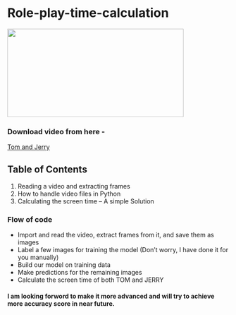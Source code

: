 # Role-play-time-calculation
<img
src = "https://images-wixmp-ed30a86b8c4ca887773594c2.wixmp.com/f/9e226751-a658-4943-92d0-43468dcbbbb8/dd1dgbi-ef570d5b-97a8-41b3-a562-768658e9d0b8.gif?token=eyJ0eXAiOiJKV1QiLCJhbGciOiJIUzI1NiJ9.eyJzdWIiOiJ1cm46YXBwOiIsImlzcyI6InVybjphcHA6Iiwib2JqIjpbW3sicGF0aCI6IlwvZlwvOWUyMjY3NTEtYTY1OC00OTQzLTkyZDAtNDM0NjhkY2JiYmI4XC9kZDFkZ2JpLWVmNTcwZDViLTk3YTgtNDFiMy1hNTYyLTc2ODY1OGU5ZDBiOC5naWYifV1dLCJhdWQiOlsidXJuOnNlcnZpY2U6ZmlsZS5kb3dubG9hZCJdfQ.iJomu4sAzCk8h5ekAVxX0dJHVMvCILEp389uWkjcl8A" width="400" height="200"/>

### Download video from here - 
[Tom and Jerry](https://drive.google.com/file/d/1_DcwBhYo15j7AU-v2gN61qGGd1ZablGK/view)
## Table of Contents
1. Reading a video and extracting frames
2. How to handle video files in Python
3. Calculating the screen time – A simple Solution

### Flow of code
- Import and read the video, extract frames from it, and save them as images
- Label a few images for training the model (Don’t worry, I have done it for you manually)
- Build our model on training data
- Make predictions for the remaining images
- Calculate the screen time of both TOM and JERRY

#### I am looking forword to make it more advanced and will try to achieve more accuracy score in near future.

